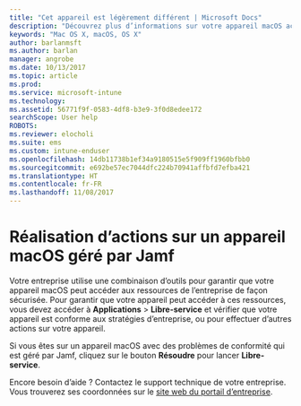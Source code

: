 ```yaml
---
title: "Cet appareil est légèrement différent | Microsoft Docs"
description: "Découvrez plus d’informations sur votre appareil macOS activé pour Intune et géré par Jamf."
keywords: "Mac OS X, macOS, OS X"
author: barlanmsft
ms.author: barlan
manager: angrobe
ms.date: 10/13/2017
ms.topic: article
ms.prod: 
ms.service: microsoft-intune
ms.technology: 
ms.assetid: 56771f9f-0583-4df8-b3e9-3f0d8edee172
searchScope: User help
ROBOTS: 
ms.reviewer: elocholi
ms.suite: ems
ms.custom: intune-enduser
ms.openlocfilehash: 14db11738b1ef34a9180515e5f909ff1960bfbb0
ms.sourcegitcommit: e692be57ec7044dfc224b70941affbfd7efba421
ms.translationtype: HT
ms.contentlocale: fr-FR
ms.lasthandoff: 11/08/2017
---
```

# <a name="performing-actions-on-a-macos-device-managed-by-jamf"></a>Réalisation d’actions sur un appareil macOS géré par Jamf

Votre entreprise utilise une combinaison d’outils pour garantir que votre appareil macOS peut accéder aux ressources de l’entreprise de façon sécurisée. Pour garantir que votre appareil peut accéder à ces ressources, vous devez accéder à **Applications** > **Libre-service** et vérifier que votre appareil est conforme aux stratégies d’entreprise, ou pour effectuer d’autres actions sur votre appareil.

Si vous êtes sur un appareil macOS avec des problèmes de conformité qui est géré par Jamf, cliquez sur le bouton **Résoudre** pour lancer **Libre-service**.

Encore besoin d’aide ? Contactez le support technique de votre entreprise. Vous trouverez ses coordonnées sur le [site web du portail d’entreprise](https://portal.manage.microsoft.com).
